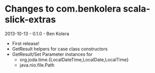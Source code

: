 Changes to com.benkolera scala-slick-extras
===========================================

2013-10-13 - 0.1.0 - Ben Kolera
- First release!
- GetResult helpers for case class constructors
- GetResult/Set Parameter instances for 
  - org.joda.time.{LocalDateTime,LocalDate,LocalTime} 
  - java.nio.file.Path	
